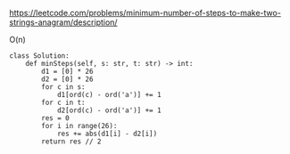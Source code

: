 https://leetcode.com/problems/minimum-number-of-steps-to-make-two-strings-anagram/description/

O(n)
```
class Solution:
    def minSteps(self, s: str, t: str) -> int:
        d1 = [0] * 26
        d2 = [0] * 26
        for c in s:
            d1[ord(c) - ord('a')] += 1
        for c in t:
            d2[ord(c) - ord('a')] += 1
        res = 0
        for i in range(26):
            res += abs(d1[i] - d2[i])
        return res // 2
```